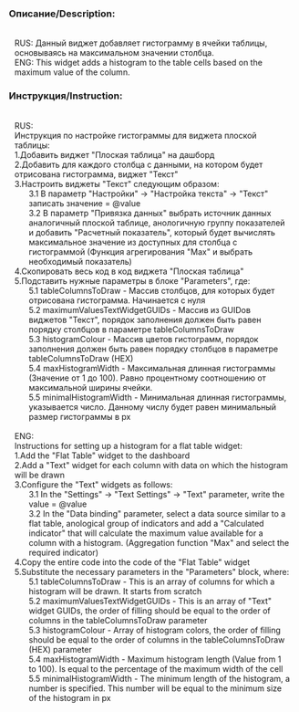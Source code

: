 <div style="padding-left:10px">
<h3>Описание/Description:</h3></br>
<div style="padding-left:10px">
RUS: Данный виджет добавляет гистограмму в ячейки таблицы, основываясь на максимальном значении столбца.</br>
ENG: This widget adds a histogram to the table cells based on the maximum value of the column.</br>
</div>
<h3>Инструкция/Instruction:</h3></br>
<div style="padding-left:10px">
RUS:</br>
Инструкция по настройке гистограммы для виджета плоской таблицы:</br>
1.Добавить виджет "Плоская таблица" на дашборд</br>
2.Добавить для каждого столбца с данными, на котором будет отрисована гистограмма, виджет "Текст"</br>
3.Настроить виджеты "Текст" следующим образом:</br>
<div style="padding-left:25px">
3.1 В параметр "Настройки" -> "Настройка текста" -> "Текст" записать значение = @value</br>
3.2 В параметр "Привязка данных" выбрать источник данных аналогичный плоской таблице, анологичную группу показателей и добавить "Расчетный показатель", который будет вычислять максимальное значение из доступных для столбца с гистограммой (Функция агрегирования "Max" и выбрать необходимый показатель)</br>
</div>
4.Скопировать весь код в код виджета "Плоская таблица"</br>
5.Подставить нужные параметры в блоке "Parameters", где:</br>
<div style="padding-left:25px">
5.1 tableColumnsToDraw - Массив столбцов, для которых будет отрисована гистограмма. Начинается с нуля</br>
5.2 maximumValuesTextWidgetGUIDs - Массив из GUIDов виджетов "Текст", порядок заполнения должен быть равен порядку столбцов в параметре tableColumnsToDraw</br>
5.3 histogramColour - Массив цветов гистограмм, порядок заполнения должен быть равен порядку столбцов в параметре tableColumnsToDraw (HEX)</br>
5.4 maxHistogramWidth - Максимальная длинная гистограммы (Значение от 1 до 100). Равно процентному соотношению от максимальной ширины ячейки.</br>
5.5 minimalHistogramWidth - Минимальная длинная гистограммы, указывается число. Данному числу будет равен минимальный размер гистограммы в px</br>
</div>
</div>
</br>
<div style="padding-left:10px">
ENG:</br>
Instructions for setting up a histogram for a flat table widget:</br>
1.Add the "Flat Table" widget to the dashboard</br>
2.Add a "Text" widget for each column with data on which the histogram will be drawn</br>
3.Configure the "Text" widgets as follows:</br>
<div style="padding-left:25px">
3.1 In the "Settings" -> "Text Settings" -> "Text" parameter, write the value = @value</br>
3.2 In the "Data binding" parameter, select a data source similar to a flat table, anological group of indicators and add a "Calculated indicator" that will calculate the maximum value available for a column with a histogram. (Aggregation function "Max" and select the required indicator)</br>
</div>
4.Copy the entire code into the code of the "Flat Table" widget</br>
5.Substitute the necessary parameters in the "Parameters" block, where:</br>
<div style="padding-left:25px">
5.1 tableColumnsToDraw - This is an array of columns for which a histogram will be drawn. It starts from scratch</br>
5.2 maximumValuesTextWidgetGUIDs - This is an array of "Text" widget GUIDs, the order of filling should be equal to the order of columns in the tableColumnsToDraw parameter</br>
5.3 histogramColour - Array of histogram colors, the order of filling should be equal to the order of columns in the tableColumnsToDraw (HEX) parameter</br>
5.4 maxHistogramWidth - Maximum histogram length (Value from 1 to 100). Is equal to the percentage of the maximum width of the cell</br>
5.5 minimalHistogramWidth - The minimum length of the histogram, a number is specified. This number will be equal to the minimum size of the histogram in px</br>
</div>
</div>
<br>
</div>
